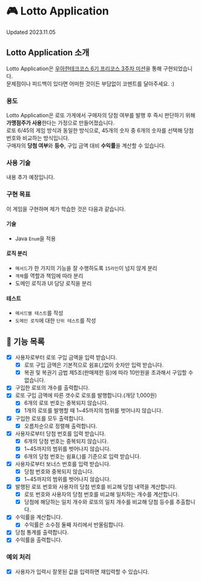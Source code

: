 # 🎮 Lotto Application

Updated 2023.11.05

## Lotto Application 소개

Lotto Application은 [우아한테크코스 6기 프리코스 3주차 미션](https://github.com/woowacourse-precourse/java-lotto-6)을 통해 구현되었습니다.   
문제점이나 피드백이 있다면 어떠한 것이든 부담없이 코멘트를 달아주세요. :)

### 용도

Lotto Application은 로또 가게에서 구매자의 당첨 여부를 발행 후 즉시 판단하기 위해 **가맹점주가 사용**한다는 가정으로 만들어졌습니다.   
로또 6/45의 게임 방식과 동일한 방식으로, 45개의 숫자 중 6개의 숫자를 선택해 당첨 번호와 비교하는 방식입니다.   
구매자의 **당첨 여부**와 **등수**, 구입 금액 대비 **수익률**을 계산할 수 있습니다.

### 사용 기술

내용 추가 예정입니다.

### 구현 목표

이 게임을 구현하며 제가 학습한 것은 다음과 같습니다.

#### 기술

* Java `Enum`을 적용

#### 로직 분리

* `메서드`가 한 가지의 기능을 잘 수행하도록 `15라인`이 넘지 않게 분리
* `객체`를 역할과 책임에 따라 분리
* 도메인 로직과 UI 담당 로직을 분리

#### 테스트

* `메서드별 테스트`를 작성
* `도메인 로직`에 대한 `단위 테스트`를 작성

## 📖 기능 목록

- [x] 사용자로부터 로또 구입 금액을 입력 받습니다.
    - [x] 로또 구입 금액은 기본적으로 쉼표(,)없이 숫자만 입력 받습니다.
    - [x] 복권 및 복권기 금법 제5조(판매제한 등)에 따라 10만원을 초과해서 구입할 수 없습니다.
- [x] 구입한 로또의 개수를 출력합니다.
- [x] 로또 구입 금액에 따른 갯수로 로또를 발행합니다.(개당 1,000원)
    - [x] 6개의 로또 번호는 중복되지 않습니다.
    - [x] 1개의 로또를 발행할 때 1~45까지의 범위를 벗어나지 않습니다.
- [x] 구입한 로또를 모두 출력합니다.
    - [x] 오름차순으로 정렬해 출력합니다.
- [x] 사용자로부터 당첨 번호를 입력 받습니다.
    - [x] 6개의 당첨 번호는 중복되지 않습니다.
    - [x] 1~45까지의 범위를 벗어나지 않습니다.
    - [x] 6개의 당첨 번호는 쉼표(,)를 기준으로 입력 받습니다.
- [x] 사용자로부터 보너스 번호를 입력 받습니다.
    - [x] 당첨 번호와 중복되지 않습니다.
    - [x] 1~45까지의 범위를 벗어나지 않습니다.
- [x] 발행된 로또 번호와 사용자의 당첨 번호를 비교해 당첨 내역을 계산합니다.
    - [x] 로또 번호와 사용자의 당첨 번호를 비교해 일치하는 개수를 계산합니다.
    - [x] 당첨에 해당하는 일치 개수와 로또의 일치 개수를 비교해 당첨 등수를 추출합니다.
- [x] 수익률을 계산합니다.
    - [x] 수익률은 소수점 둘째 자리에서 반올림합니다.
- [x] 당첨 통계를 출력합니다.
- [x] 수익률을 출력합니다.

### 예외 처리

- [x] 사용자가 입력시 잘못된 값을 입력하면 재입력할 수 있습니다.
